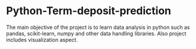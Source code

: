 # Python-Term-deposit-prediction
The main objective of the project is to learn data analysis in python such as pandas, scikit-learn, numpy and other data handling libraries. Also project includes visualization aspect.
